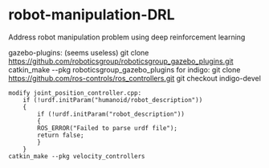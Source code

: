 # robot-manipulation-DRL
Address robot manipulation problem using deep reinforcement learning

gazebo-plugins:
    (seems useless)
    git clone https://github.com/roboticsgroup/roboticsgroup_gazebo_plugins.git
    catkin_make --pkg roboticsgroup_gazebo_plugins
for indigo:
    git clone https://github.com/ros-controls/ros_controllers.git
    git checkout indigo-devel

    modify joint_position_controller.cpp:
        if (!urdf.initParam("humanoid/robot_description"))
        {
            if (!urdf.initParam("robot_description"))
            {
            ROS_ERROR("Failed to parse urdf file");
            return false;
            }
        }
    catkin_make --pkg velocity_controllers

